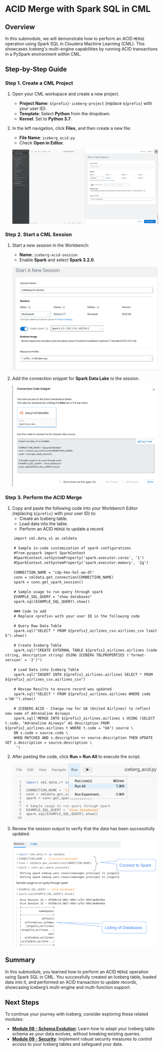 # ACID Merge with Spark SQL in CML

## Overview

In this submodule, we will demonstrate how to perform an ACID `MERGE` operation using Spark SQL in Cloudera Machine Learning (CML). This showcases Iceberg's multi-engine capabilities by running ACID transactions in a PySpark environment within CML.

## Step-by-Step Guide

### Step 1. Create a CML Project

1. Open your CML workspace and create a new project.
   - **Project Name**: `${prefix}-iceberg-project` (replace `${prefix}` with your user ID).
   - **Template**: Select **Python** from the dropdown.
   - **Kernel**: Set to **Python 3.7**.

2. In the left navigation, click **Files**, and then create a new file:
   - **File Name**: `iceberg_acid.py`
   - Check **Open in Editor**.

	![Create File](../../images/66.png)

### Step 2. Start a CML Session

1. Start a new session in the Workbench:
   - **Name**: `iceberg-acid-session`
   - Enable **Spark** and select **Spark 3.2.0**.

	![Start Session](../../images/67.png)

2. Add the connection snippet for **Spark Data Lake** to the session.

	![Connection Snippet](../../images/69.png)

### Step 3. Perform the ACID Merge

1. Copy and paste the following code into your Workbench Editor (replacing `${prefix}` with your user ID) to:
   - Create an Iceberg table.
   - Load data into the table.
   - Perform an ACID `MERGE` to update a record.
  
```
    import cml.data_v1 as cmldata

    # Sample in-code customization of spark configurations
    #from pyspark import SparkContext
    #SparkContext.setSystemProperty('spark.executor.cores', '1')
    #SparkContext.setSystemProperty('spark.executor.memory', '2g')

    CONNECTION_NAME = "cdp-hms-hol-aw-dl"
    conn = cmldata.get_connection(CONNECTION_NAME)
    spark = conn.get_spark_session()

    # Sample usage to run query through spark
    EXAMPLE_SQL_QUERY = "show databases"
    spark.sql(EXAMPLE_SQL_QUERY).show()

    ### Code to add
    # Replace <prefix> with your user ID in the following code

    # Query Raw Data Table
    spark.sql("SELECT * FROM ${prefix}_airlines_csv.airlines_csv limit 5").show()

    # Create Iceberg Table
    spark.sql("CREATE EXTERNAL TABLE ${prefix}_airlines.airlines (code string, description string) USING ICEBERG TBLPROPERTIES ('format-version' = '2')")

    # Load Data into Iceberg Table
    spark.sql("INSERT INTO ${prefix}_airlines.airlines SELECT * FROM ${prefix}_airlines_csv.airlines_csv")

    # Review Results to ensure record was updated
    spark.sql("SELECT * FROM ${prefix}_airlines.airlines WHERE code ='UA'").show()

    # ICEBERG ACID - Change row for UA (United Airlines) to reflect new name of Adrenaline Airways
    spark.sql('MERGE INTO ${prefix}_airlines.airlines s USING (SELECT t.code, "Adrenaline Airways" AS description FROM ${prefix}_airlines.airlines t WHERE t.code = "UA") source \
    ON s.code = source.code \
    WHEN MATCHED AND s.description <> source.description THEN UPDATE SET s.description = source.description \
     ')
```

2. After pasting the code, click **Run > Run All** to execute the script.

	![Run All](../../images/71.png)

3. Review the session output to verify that the data has been successfully updated.

	![Session Output](../../images/72.png)

## Summary

In this submodule, you learned how to perform an ACID `MERGE` operation using Spark SQL in CML. You successfully created an Iceberg table, loaded data into it, and performed an ACID transaction to update records, showcasing Iceberg’s multi-engine and multi-function support.

## Next Steps

To continue your journey with Iceberg, consider exploring these related modules:

- **[Module 08 - Schema Evolution](module_08.md)**: Learn how to adapt your Iceberg table schema as your data evolves, without breaking existing queries.
- **[Module 09 - Security](module_09.md)**: Implement robust security measures to control access to your Iceberg tables and safeguard your data.
